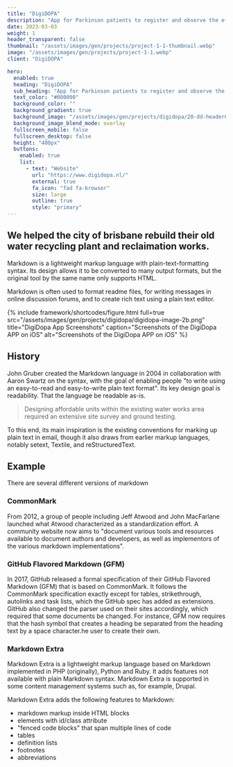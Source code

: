 ```yaml
---
title: "DigiDOPA"
description: "App for Parkinson patients to register and observe the effects of daily medication."
date: 2023-03-03
weight: 1
header_transparent: false
thumbnail: "/assets/images/gen/projects/project-1-1-thumbnail.webp"
image: "/assets/images/gen/projects/project-1-1.webp"
client: "DigiDOPA"

hero:
  enabled: true
  heading: "DigiDOPA"
  sub_heading: "App for Parkinson patients to register and observe the effects of daily medication."
  text_color: "#000000"
  background_color: ""
  background_gradient: true
  background_image: "/assets/images/gen/projects/digidopa/20-dd-header01.jpg"
  background_image_blend_mode: overlay
  fullscreen_mobile: false
  fullscreen_desktop: false
  height: "400px"
  buttons:
    enabled: true
    list:
      - text: "Website"
        url: "https://www.digidopa.nl/"
        external: true
        fa_icon: "fad fa-browser"
        size: large
        outline: true
        style: "primary"
---
```


## We helped the city of brisbane rebuild their old water recycling plant and reclaimation works.

Markdown is a lightweight markup language with plain-text-formatting syntax. Its design allows it to be converted to many output formats, but the original tool by the same name only supports HTML.

Markdown is often used to format readme files, for writing messages in online discussion forums, and to create rich text using a plain text editor.

{% include framework/shortcodes/figure.html full=true src="/assets/images/gen/projects/digidopa/digidopa-image-2b.png" title="DigiDopa App Screenshots"  caption="Screenshots of the DigiDopa APP on iOS" alt="Screenshots of the DigiDopa APP on iOS" %}

## History

John Gruber created the Markdown language in 2004 in collaboration with Aaron Swartz on the syntax, with the goal of enabling people "to write using an easy-to-read and easy-to-write plain text format". Its key design goal is readability. That the language be readable as-is.

> Designing affordable units within the existing water works area required an extensive site survey and ground testing.

To this end, its main inspiration is the existing conventions for marking up plain text in email, though it also draws from earlier markup languages, notably setext, Textile, and reStructuredText.

## Example

There are several different versions of markdown

### CommonMark

From 2012, a group of people including Jeff Atwood and John MacFarlane launched what Atwood characterized as a standardization effort. A community website now aims to "document various tools and resources available to document authors and developers, as well as implementors of the various markdown implementations".

### GitHub Flavored Markdown (GFM)

In 2017, GitHub released a formal specification of their GitHub Flavored Markdown (GFM) that is based on CommonMark. It follows the CommonMark specification exactly except for tables, strikethrough, autolinks and task lists, which the GitHub spec has added as extensions. GitHub also changed the parser used on their sites accordingly, which required that some documents be changed. For instance, GFM now requires that the hash symbol that creates a heading be separated from the heading text by a space character.he user to create their own.

### Markdown Extra

Markdown Extra is a lightweight markup language based on Markdown implemented in PHP (originally), Python and Ruby. It adds features not available with plain Markdown syntax. Markdown Extra is supported in some content management systems such as, for example, Drupal.

Markdown Extra adds the following features to Markdown:

- markdown markup inside HTML blocks
- elements with id/class attribute
- "fenced code blocks" that span multiple lines of code
- tables
- definition lists
- footnotes
- abbreviations
